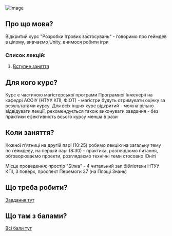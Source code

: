 ![Image](https://d30y9cdsu7xlg0.cloudfront.net/png/3473-200.png)

## Про що мова?

Відкритий курс "Розробки Ігрових застосувань" - говоримо про геймдев в цілому, вивчаємо Unity, вчимося робити ігри

### Список лекцій:

1. [Вступне заняття](lectures/Intro_(8.09.2017))

## Для кого курс?

Курс є частиною магістерської програми Програмної Інженерії на кафедрі АСОІУ (НТУУ КПІ, ФІОТ) - магістри будуть отримувати оцінку за результатами курсу. Для всіх інших курс відкритий - можна вільно відвідувати лекції, рекомендується також виконувати завдання - без практики ефективність всього курсу менша в рази

## Коли заняття?

Кожної п'ятниці на другій парі (10:25) робимо лекцію на загальну тему по геймдеву, на першій парі (8:30) - практика, розглядаємо питання, обговорюваємо проекти, розглядаємо технічні теми стосовно Юніті

Місце проведення: простір "Білка" - 4 читальний зал бібліотеки НТУУ КПІ, 3 поверх, проспект Перемоги 37 (на Площі Знань)

## Що треба робити?

[Завдання тут](assignments.md)

## Що там з балами?

[Всі бали тут](https://docs.google.com/spreadsheets/d/1LZcNAp4LgM5V91TTMp64yryFIP4h-O6_o4bo9-Qeyy4/edit?usp=sharing)

